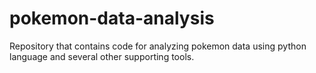 # pokemon-data-analysis
Repository that contains code for analyzing pokemon data using python language and several other supporting tools.

